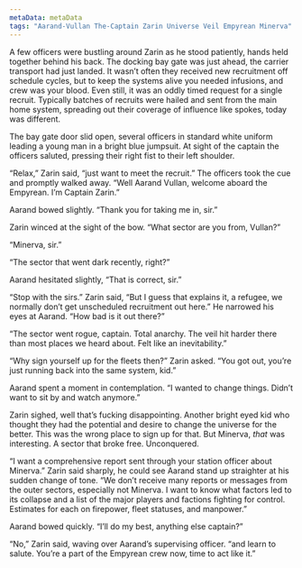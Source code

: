 ```yaml
---
metaData: metaData
tags: "Aarand-Vullan The-Captain Zarin Universe Veil Empyrean Minerva"
---
```


A few officers were bustling around Zarin as he stood patiently, hands held together behind his back. The docking bay gate was just ahead, the carrier transport had just landed. It wasn’t often they received new recruitment off schedule cycles, but to keep the systems alive you needed infusions, and crew was your blood. Even still, it was an oddly timed request for a single recruit. Typically batches of recruits were hailed and sent from the main home system, spreading out their coverage of influence like spokes, today was different. 

The bay gate door slid open, several officers in standard white uniform leading a young man in a bright blue jumpsuit. At sight of the captain the officers saluted, pressing their right fist to their left shoulder.

“Relax,” Zarin said, “just want to meet the recruit.” The officers took the cue and promptly walked away. “Well Aarand Vullan, welcome aboard the Empyrean. I’m Captain Zarin.”

Aarand bowed slightly. “Thank you for taking me in, sir.”

Zarin winced at the sight of the bow. “What sector are you from, Vullan?”

“Minerva, sir.”

“The sector that went dark recently, right?”

Aarand hesitated slightly, “That is correct, sir.”

“Stop with the sirs.” Zarin said, “But I guess that explains it, a refugee, we normally don’t get unscheduled recruitment out here.” He narrowed his eyes at Aarand. “How bad is it out there?”

“The sector went rogue, captain. Total anarchy. The veil hit harder there than most places we heard about. Felt like an inevitability.”

“Why sign yourself up for the fleets then?” Zarin asked. “You got out, you’re just running back into the same system, kid.”

Aarand spent a moment in contemplation. “I wanted to change things. Didn’t want to sit by and watch anymore.”

Zarin sighed, well that’s fucking disappointing. Another bright eyed kid who thought they had the potential and desire to change the universe for the better. This was the wrong place to sign up for that. But Minerva, *that* was interesting. A sector that broke free. Unconquered. 

“I want a comprehensive report sent through your station officer about Minerva.” Zarin said sharply, he could see Aarand stand up straighter at his sudden change of tone. “We don’t receive many reports or messages from the outer sectors, especially not Minerva. I want to know what factors led to its collapse and a list of the major players and factions fighting for control. Estimates for each on firepower, fleet statuses, and manpower.”

Aarand bowed quickly. “I’ll do my best, anything else captain?” 

“No,” Zarin said, waving over Aarand’s supervising officer. “and learn to salute. You’re a part of the Empyrean crew now, time to act like it.”